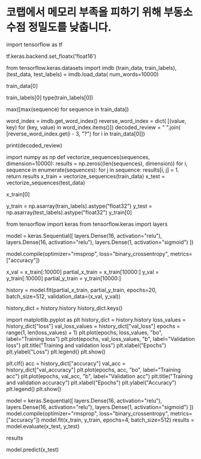 # 코랩에서 메모리 부족을 피하기 위해 부동소수점 정밀도를 낮춥니다.
import tensorflow as tf

tf.keras.backend.set_floatx('float16')

from tensorflow.keras.datasets import imdb
(train_data, train_labels), (test_data, test_labels) = imdb.load_data(
    num_words=10000)

train_data[0]

train_labels[0]
type(train_labels[0])

max([max(sequence) for sequence in train_data])

word_index = imdb.get_word_index()
reverse_word_index = dict(
    [(value, key) for (key, value) in word_index.items()])
decoded_review = " ".join(
    [reverse_word_index.get(i - 3, "?") for i in train_data[0]])

print(decoded_review)

import numpy as np
def vectorize_sequences(sequences, dimension=10000):
    results = np.zeros((len(sequences), dimension))
    for i, sequence in enumerate(sequences):
        for j in sequence:
            results[i, j] = 1.
    return results
x_train = vectorize_sequences(train_data)
x_test = vectorize_sequences(test_data)

x_train[0]

y_train = np.asarray(train_labels).astype("float32")
y_test = np.asarray(test_labels).astype("float32")
y_train[0]

from tensorflow import keras
from tensorflow.keras import layers

model = keras.Sequential([
    layers.Dense(16, activation="relu"),
    layers.Dense(16, activation="relu"),
    layers.Dense(1, activation="sigmoid")
])

model.compile(optimizer="rmsprop",
              loss="binary_crossentropy",
              metrics=["accuracy"])

x_val = x_train[:10000]
partial_x_train = x_train[10000:]
y_val = y_train[:10000]
partial_y_train = y_train[10000:]

history = model.fit(partial_x_train,
                    partial_y_train,
                    epochs=20,
                    batch_size=512,
                    validation_data=(x_val, y_val))

history_dict = history.history
history_dict.keys()

import matplotlib.pyplot as plt
history_dict = history.history
loss_values = history_dict["loss"]
val_loss_values = history_dict["val_loss"]
epochs = range(1, len(loss_values) + 1)
plt.plot(epochs, loss_values, "bo", label="Training loss")
plt.plot(epochs, val_loss_values, "b", label="Validation loss")
plt.title("Training and validation loss")
plt.xlabel("Epochs")
plt.ylabel("Loss")
plt.legend()
plt.show()

plt.clf()
acc = history_dict["accuracy"]
val_acc = history_dict["val_accuracy"]
plt.plot(epochs, acc, "bo", label="Training acc")
plt.plot(epochs, val_acc, "b", label="Validation acc")
plt.title("Training and validation accuracy")
plt.xlabel("Epochs")
plt.ylabel("Accuracy")
plt.legend()
plt.show()

model = keras.Sequential([
    layers.Dense(16, activation="relu"),
    layers.Dense(16, activation="relu"),
    layers.Dense(1, activation="sigmoid")
])
model.compile(optimizer="rmsprop",
              loss="binary_crossentropy",
              metrics=["accuracy"])
model.fit(x_train, y_train, epochs=4, batch_size=512)
results = model.evaluate(x_test, y_test)

results

model.predict(x_test)



